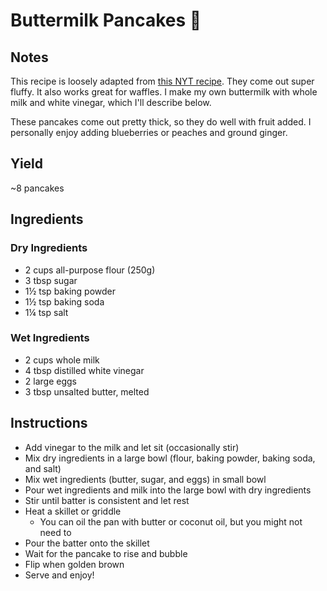 # Buttermilk Pancakes 🥞

## Notes

This recipe is loosely adapted from [this NYT recipe](https://cooking.nytimes.com/recipes/1018180-perfect-buttermilk-pancakes). They come out super fluffy. It also works great for waffles. I make my own buttermilk with whole milk and white vinegar, which I'll describe below.

These pancakes come out pretty thick, so they do well with fruit added. I personally enjoy adding blueberries or peaches and ground ginger.

## Yield

~8 pancakes

## Ingredients

### Dry Ingredients

* 2 cups all-purpose flour (250g)
* 3 tbsp sugar
* 1½ tsp baking powder
* 1½ tsp baking soda
* 1¼ tsp salt

### Wet Ingredients

* 2 cups whole milk
* 4 tbsp distilled white vinegar
* 2 large eggs
* 3 tbsp unsalted butter, melted

## Instructions

* Add vinegar to the milk and let sit (occasionally stir)
* Mix dry ingredients in a large bowl (flour, baking powder, baking soda, and salt)
* Mix wet ingredients (butter, sugar, and eggs) in small bowl
* Pour wet ingredients and milk into the large bowl with dry ingredients
* Stir until batter is consistent and let rest
* Heat a skillet or griddle
  * You can oil the pan with butter or coconut oil, but you might not need to
* Pour the batter onto the skillet
* Wait for the pancake to rise and bubble
* Flip when golden brown
* Serve and enjoy!
